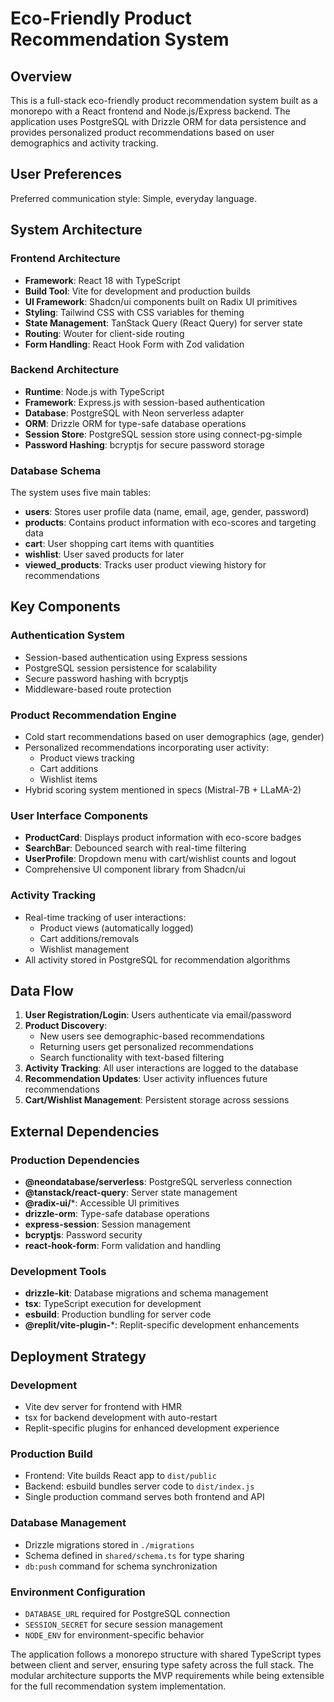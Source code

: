 # Eco-Friendly Product Recommendation System

## Overview

This is a full-stack eco-friendly product recommendation system built as a monorepo with a React frontend and Node.js/Express backend. The application uses PostgreSQL with Drizzle ORM for data persistence and provides personalized product recommendations based on user demographics and activity tracking.

## User Preferences

Preferred communication style: Simple, everyday language.

## System Architecture

### Frontend Architecture
- **Framework**: React 18 with TypeScript
- **Build Tool**: Vite for development and production builds
- **UI Framework**: Shadcn/ui components built on Radix UI primitives
- **Styling**: Tailwind CSS with CSS variables for theming
- **State Management**: TanStack Query (React Query) for server state
- **Routing**: Wouter for client-side routing
- **Form Handling**: React Hook Form with Zod validation

### Backend Architecture
- **Runtime**: Node.js with TypeScript
- **Framework**: Express.js with session-based authentication
- **Database**: PostgreSQL with Neon serverless adapter
- **ORM**: Drizzle ORM for type-safe database operations
- **Session Store**: PostgreSQL session store using connect-pg-simple
- **Password Hashing**: bcryptjs for secure password storage

### Database Schema
The system uses five main tables:
- **users**: Stores user profile data (name, email, age, gender, password)
- **products**: Contains product information with eco-scores and targeting data
- **cart**: User shopping cart items with quantities
- **wishlist**: User saved products for later
- **viewed_products**: Tracks user product viewing history for recommendations

## Key Components

### Authentication System
- Session-based authentication using Express sessions
- PostgreSQL session persistence for scalability
- Secure password hashing with bcryptjs
- Middleware-based route protection

### Product Recommendation Engine
- Cold start recommendations based on user demographics (age, gender)
- Personalized recommendations incorporating user activity:
  - Product views tracking
  - Cart additions
  - Wishlist items
- Hybrid scoring system mentioned in specs (Mistral-7B + LLaMA-2)

### User Interface Components
- **ProductCard**: Displays product information with eco-score badges
- **SearchBar**: Debounced search with real-time filtering
- **UserProfile**: Dropdown menu with cart/wishlist counts and logout
- Comprehensive UI component library from Shadcn/ui

### Activity Tracking
- Real-time tracking of user interactions:
  - Product views (automatically logged)
  - Cart additions/removals
  - Wishlist management
- All activity stored in PostgreSQL for recommendation algorithms

## Data Flow

1. **User Registration/Login**: Users authenticate via email/password
2. **Product Discovery**: 
   - New users see demographic-based recommendations
   - Returning users get personalized recommendations
   - Search functionality with text-based filtering
3. **Activity Tracking**: All user interactions are logged to the database
4. **Recommendation Updates**: User activity influences future recommendations
5. **Cart/Wishlist Management**: Persistent storage across sessions

## External Dependencies

### Production Dependencies
- **@neondatabase/serverless**: PostgreSQL serverless connection
- **@tanstack/react-query**: Server state management
- **@radix-ui/***: Accessible UI primitives
- **drizzle-orm**: Type-safe database operations
- **express-session**: Session management
- **bcryptjs**: Password security
- **react-hook-form**: Form validation and handling

### Development Tools
- **drizzle-kit**: Database migrations and schema management
- **tsx**: TypeScript execution for development
- **esbuild**: Production bundling for server code
- **@replit/vite-plugin-***: Replit-specific development enhancements

## Deployment Strategy

### Development
- Vite dev server for frontend with HMR
- tsx for backend development with auto-restart
- Replit-specific plugins for enhanced development experience

### Production Build
- Frontend: Vite builds React app to `dist/public`
- Backend: esbuild bundles server code to `dist/index.js`
- Single production command serves both frontend and API

### Database Management
- Drizzle migrations stored in `./migrations`
- Schema defined in `shared/schema.ts` for type sharing
- `db:push` command for schema synchronization

### Environment Configuration
- `DATABASE_URL` required for PostgreSQL connection
- `SESSION_SECRET` for secure session management
- `NODE_ENV` for environment-specific behavior

The application follows a monorepo structure with shared TypeScript types between client and server, ensuring type safety across the full stack. The modular architecture supports the MVP requirements while being extensible for the full recommendation system implementation.